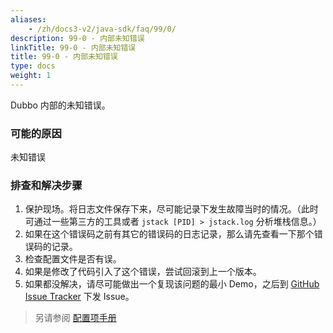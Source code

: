 ```yaml
---
aliases:
    - /zh/docs3-v2/java-sdk/faq/99/0/
description: 99-0 - 内部未知错误
linkTitle: 99-0 - 内部未知错误
title: 99-0 - 内部未知错误
type: docs
weight: 1
---
```


Dubbo 内部的未知错误。

### 可能的原因
未知错误

### 排查和解决步骤
1. 保护现场。将日志文件保存下来，尽可能记录下发生故障当时的情况。（此时可通过一些第三方的工具或者 `jstack [PID] > jstack.log` 分析堆栈信息。）
2. 如果在这个错误码之前有其它的错误码的日志记录，那么请先查看一下那个错误码的记录。
3. 检查配置文件是否有误。
4. 如果是修改了代码引入了这个错误，尝试回滚到上一个版本。
5. 如果都没解决，请尽可能做出一个复现该问题的最小 Demo，之后到 [GitHub Issue Tracker](https://github.com/apache/dubbo/issues) 下发 Issue。

> 另请参阅
[配置项手册](/zh-cn/docs3-v2/java-sdk/reference-manual/config/properties/)